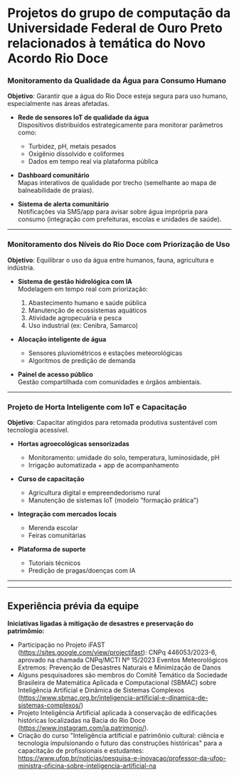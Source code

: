 # Projetos do grupo de computação da Universidade Federal de Ouro Preto relacionados à temática do Novo Acordo Rio Doce

### Monitoramento da Qualidade da Água para Consumo Humano  
**Objetivo**: Garantir que a água do Rio Doce esteja segura para uso humano, especialmente nas áreas afetadas.  

- **Rede de sensores IoT de qualidade da água**  
  Dispositivos distribuídos estrategicamente para monitorar parâmetros como:  
  - Turbidez, pH, metais pesados  
  - Oxigênio dissolvido e coliformes  
  - Dados em tempo real via plataforma pública  

- **Dashboard comunitário**  
  Mapas interativos de qualidade por trecho (semelhante ao mapa de balneabilidade de praias).  

- **Sistema de alerta comunitário**  
  Notificações via SMS/app para avisar sobre água imprópria para consumo (integração com prefeituras, escolas e unidades de saúde).  

---

### Monitoramento dos Níveis do Rio Doce com Priorização de Uso  
**Objetivo**: Equilibrar o uso da água entre humanos, fauna, agricultura e indústria.  

- **Sistema de gestão hidrológica com IA**  
  Modelagem em tempo real com priorização:  
  1. Abastecimento humano e saúde pública  
  2. Manutenção de ecossistemas aquáticos  
  3. Atividade agropecuária e pesca  
  4. Uso industrial (ex: Cenibra, Samarco)  

- **Alocação inteligente de água**  
  - Sensores pluviométricos e estações meteorológicas  
  - Algoritmos de predição de demanda  

- **Painel de acesso público**  
  Gestão compartilhada com comunidades e órgãos ambientais.  

---

### Projeto de Horta Inteligente com IoT e Capacitação  
**Objetivo**: Capacitar atingidos para retomada produtiva sustentável com tecnologia acessível.  

- **Hortas agroecológicas sensorizadas**  
  - Monitoramento: umidade do solo, temperatura, luminosidade, pH  
  - Irrigação automatizada + app de acompanhamento  

- **Curso de capacitação**  
  - Agricultura digital e empreendedorismo rural  
  - Manutenção de sistemas IoT (modelo "formação prática")  

- **Integração com mercados locais**  
  - Merenda escolar  
  - Feiras comunitárias

- **Plataforma de suporte**  
  - Tutoriais técnicos  
  - Predição de pragas/doenças com IA  

---
---
## Experiência prévia da equipe

**Iniciativas ligadas à mitigação de desastres e preservação do patrimômio:**
- Participação no Projeto iFAST (https://sites.google.com/view/projectifast): CNPq  446053/2023-6, aprovado na chamada CNPq/MCTI Nº 15/2023 Eventos Meteorológicos Extremos: Prevenção de Desastres Naturais e Minimização de Danos
- Alguns pesquisadores são membros do Comitê Temático da Sociedade Brasileira de Matemática Aplicada e Computacional (SBMAC) sobre Inteligência Artificial e Dinâmica de Sistemas Complexos (https://www.sbmac.org.br/inteligencia-artificial-e-dinamica-de-sistemas-complexos/)
- Projeto Inteligência Artificial aplicada à conservação de edificações históricas localizadas na Bacia do Rio Doce (https://www.instagram.com/ia.patrimonio/).
- Criação do curso "Inteligência artificial e patrimônio cultural: ciência e tecnologia impulsionando o futuro das construções históricas" para a capacitação de profissionais e estudantes: 			
https://www.ufop.br/noticias/pesquisa-e-inovacao/professor-da-ufop-ministra-oficina-sobre-inteligencia-artificial-na
